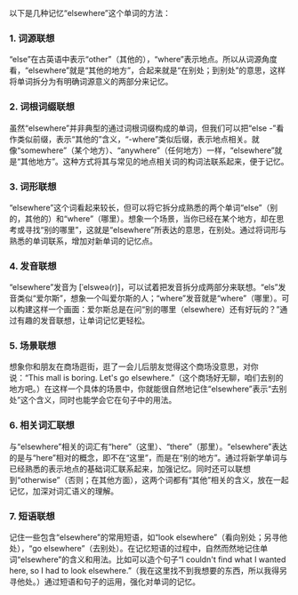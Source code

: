 以下是几种记忆“elsewhere”这个单词的方法：

### 1. 词源联想
“else”在古英语中表示“other”（其他的），“where”表示地点。所以从词源角度看，“elsewhere”就是“其他的地方”，合起来就是“在别处；到别处”的意思，这样将单词拆分为有明确词源意义的两部分来记忆。

### 2. 词根词缀联想
虽然“elsewhere”并非典型的通过词根词缀构成的单词，但我们可以把“else -”看作类似前缀，表示“其他的”含义，“-where”类似后缀，表示地点相关。就像“somewhere”（某个地方）、“anywhere”（任何地方）一样，“elsewhere”就是“其他地方”。这种方式将其与常见的地点相关词的构词法联系起来，便于记忆。

### 3. 词形联想
“elsewhere”这个词看起来较长，但可以将它拆分成熟悉的两个单词“else”（别的，其他的）和“where”（哪里）。想象一个场景，当你已经在某个地方，却在思考或寻找“别的哪里”，这就是“elsewhere”所表达的意思，在别处。通过将词形与熟悉的单词联系，增加对新单词的记忆点。

### 4. 发音联想
“elsewhere”发音为 [ˈelsweə(r)]，可以试着把发音拆分成两部分来联想。“els”发音类似“爱尔斯”，想象一个叫爱尔斯的人；“where”发音就是“where”（哪里）。可以构建这样一个画面：爱尔斯总是在问“别的哪里（elsewhere）还有好玩的？”通过有趣的发音联想，让单词记忆更轻松。

### 5. 场景联想
想象你和朋友在商场逛街，逛了一会儿后朋友觉得这个商场没意思，对你说：“This mall is boring. Let's go elsewhere.”（这个商场好无聊，咱们去别的地方吧。）在这样一个具体的场景中，你就能很自然地记住“elsewhere”表示“去别处”这个含义，同时也能学会它在句子中的用法。

### 6. 相关词汇联想
与“elsewhere”相关的词汇有“here”（这里）、“there”（那里）。“elsewhere”表达的是与“here”相对的概念，即不在“这里”，而是在“别的地方”。通过将新学单词与已经熟悉的表示地点的基础词汇联系起来，加强记忆。同时还可以联想到“otherwise”（否则；在其他方面），这两个词都有“其他”相关的含义，放在一起记忆，加深对词汇语义的理解。

### 7. 短语联想
记住一些包含“elsewhere”的常用短语，如“look elsewhere”（看向别处；另寻他处），“go elsewhere”（去别处）。在记忆短语的过程中，自然而然地记住单词“elsewhere”的含义和用法。比如可以造个句子“I couldn't find what I wanted here, so I had to look elsewhere.”（我在这里找不到我想要的东西，所以我得另寻他处。）通过短语和句子的运用，强化对单词的记忆。 